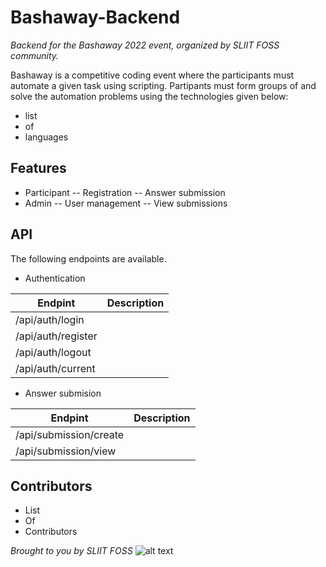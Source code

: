# Bashaway-Backend
_Backend for the Bashaway 2022 event, organized by SLIIT FOSS community._ 

Bashaway is a competitive coding event where the participants must automate a given task using scripting. Partipants must form groups of <group size> and solve the automation problems using the technologies given below:
- list
- of
- languages

## Features
- Participant
    -- Registration
    -- Answer submission
- Admin
    -- User management
    -- View submissions

## API
The following endpoints are available.

- Authentication

| Endpint | Description |
|------|------|
| /api/auth/login | |
| /api/auth/register | |
| /api/auth/logout | |
| /api/auth/current | |

- Answer submision

| Endpint | Description |
|------|------|
| /api/submission/create | |
| /api/submission/view | |

## Contributors
- List
- Of
- Contributors
    
_Brought to you by SLIIT FOSS_
![alt text](https://avatars.githubusercontent.com/u/36430259?s=190)
